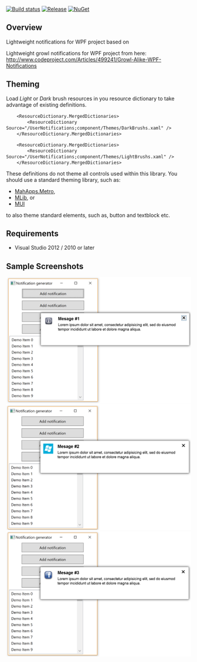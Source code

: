 [![Build status](https://ci.appveyor.com/api/projects/status/a4gtps078k9fnp9i?svg=true)](https://ci.appveyor.com/project/Dirkster99/usernotifications)
[![Release](https://img.shields.io/github/release/Dirkster99/UserNotifications.svg)](https://github.com/Dirkster99/UserNotifications/releases/latest)
[![NuGet](https://img.shields.io/nuget/dt/Dirkster.UserNotifications.svg)](http://nuget.org/packages/Dirkster.UserNotifications)
## Overview

Lightweight notifications for WPF project based on

Lightweight growl notifications for WPF project from here:
http://www.codeproject.com/Articles/499241/Growl-Alike-WPF-Notifications

## Theming

Load *Light* or *Dark* brush resources in you resource dictionary to take advantage of existing definitions.

```XAML
    <ResourceDictionary.MergedDictionaries>
        <ResourceDictionary Source="/UserNotifications;component/Themes/DarkBrushs.xaml" />
    </ResourceDictionary.MergedDictionaries>
```

```XAML
    <ResourceDictionary.MergedDictionaries>
        <ResourceDictionary Source="/UserNotifications;component/Themes/LightBrushs.xaml" />
    </ResourceDictionary.MergedDictionaries>
```

These definitions do not theme all controls used within this library. You should use a standard theming library, such as:
- [MahApps.Metro](https://github.com/MahApps/MahApps.Metro),
- [MLib](https://github.com/Dirkster99/MLib), or
- [MUI](https://github.com/firstfloorsoftware/mui)

to also theme standard elements, such as, button and textblock etc.

## Requirements

 - Visual Studio 2012 / 2010 or later

## Sample Screenshots
![Screenshot](https://github.com/Dirkster99/Docu/blob/master/UserNotifications/screenshot1.png?raw=true)
![Screenshot](https://github.com/Dirkster99/Docu/blob/master/UserNotifications/screenshot2.png?raw=true)
![Screenshot](https://github.com/Dirkster99/Docu/blob/master/UserNotifications/screenshot3.png?raw=true)
